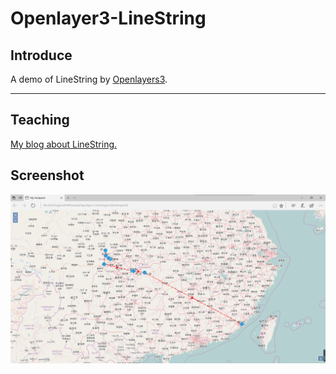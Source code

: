 # Openlayer3-LineString

## Introduce

A demo of LineString by [Openlayers3](http://anzhihun.coding.me/ol3-primer/index.html).

----

## Teaching

[My blog about LineString.](http://blog.csdn.net/zy13608089849/article/details/70815887)

## Screenshot

![](https://github.com/13608089849/Openlayer3-LineString/blob/master/image/linestring.png)
